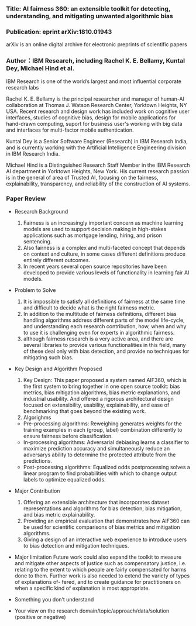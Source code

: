 

### Title: AI fairness 360: an extensible toolkit for detecting, understanding, and mitigating unwanted algorithmic bias

### Publication: eprint arXiv:1810.01943 
arXiv is an online digital archive for electronic preprints of scientific papers

### Author：IBM Research, including Rachel K. E. Bellamy, Kuntal Dey, Michael Hind et al.
IBM Research is one of the world’s largest and most influential corporate research labs

Rachel K. E. Bellamy is the principal researcher and manager of human-AI collaboration at Thomas J. Watson Research Center, Yorktown Heights, NY USA. Recent research and design work has included work on cognitive user interfaces, studies of cognitive bias, design for mobile applications for hand-drawn computing, suport for business user's working with big data and interfaces for multi-factor mobile authentication.

Kuntal Dey is a Senior Software Engineer (Research) in IBM Research India, and is currently working with the Artificial Intelligence Engineering division in IBM Research India.

Michael Hind is a Distinguished Research Staff Member in the IBM Research AI department in Yorktown Heights, New York. His current research passion is in the general of area of Trusted AI, focusing on the fairness, explainability, transparency, and reliability of the construction of AI systems.

### Paper Review
- Research Background
  1. Fairness is an increasingly important concern as machine learning models are used to support decision making in high-stakes applications such as mortgage lending, hiring, and prison sentencing. 
  2. Also fairness is a complex and multi-faceted concept that depends on context and culture, in some cases different definitions produce entirely different outcomes.
  3. In recent years several open source repositories have been developed to provide various levels of functionality in learning fair AI models.

- Problem to Solve
  1. It is impossible to satisfy all definitions of fairness at the same time and difficult to decide what is the right fairness metric.
  2. In addition to the multitude of fairness definitions, different bias handling algorithms address different parts of the model life-cycle, and understanding each research contribution, how, when and why to use it is challenging even for experts in algorithmic fairness.
  3. although fairness research is a very active area, and there are several libraries to provide various functionalities in this field, many of these deal only with bias detection, and provide no techniques for mitigating such bias.

- Key Design and Algorithm Proposed
  1. Key Design: This paper proposed a system named AIF360, which is the first system to bring together in one open source toolkit: bias metrics, bias mitigation algorithms, bias metric explanations, and industrial usability. And offered a rigorous architectural design focused on extensibility, usability, explainability, and ease of benchmarking that goes beyond the existing work.
  2. Algorighms
   - Pre-processing algorithms: Reweighing generates weights for the training examples in each (group, label) combination differently to ensure fairness before classification.
   - In-processing algorithms: Adversarial debiasing learns a classifier to maximize prediction accuracy and simultaneously reduce an adversarys ability to determine the protected attribute from the predictions. 
   - Post-processing algorithms: Equalized odds postprocessing solves a linear program to find probabilities with which to change output labels to optimize equalized odds.
    
- Major Contribution
  1. Offering an extensible architecture that incorporates dataset representations and algorithms for bias detection, bias mitigation, and bias metric explainability.
  2. Providing an empirical evaluation that demonstrates how AIF360 can be used for scientific comparisons of bias metrics and mitigation algorithms.
  3. Giving a design of an interactive web experience to introduce users to bias detection and mitigation techniques.
  
- Major limitation
Future work could also expand the toolkit to measure and mitigate other aspects of justice such as compensatory justice, i.e. relating to the extent to which people are fairly compensated for harms done to them. Further work is also needed to extend the variety of types of explanations of- fered, and to create guidance for practitioners on when a specific kind of explanation is most appropriate.
  

- Something you don’t understand

  

- Your view on the research domain/topic/approach/data/solution  (positive or negative)
